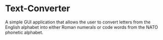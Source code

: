 # Text-Converter
A simple GUI application that allows the user to convert letters from the English alphabet into either Roman numerals or code words from the NATO phonetic alphabet.
